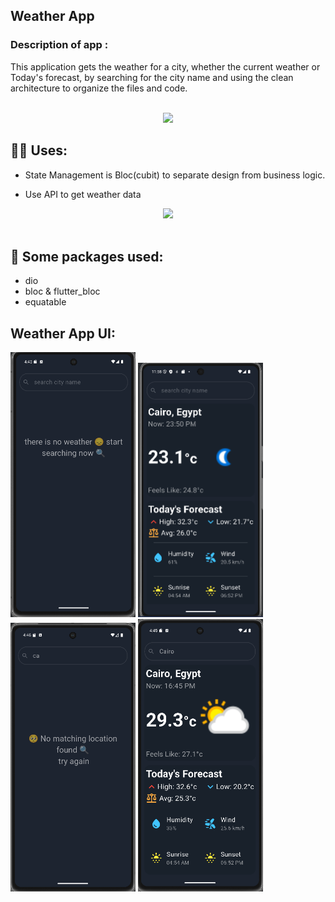 ## Weather App

### Description of app :
This application gets the weather for a city, whether the current weather or Today's forecast, by searching for the city name and using the clean architecture to organize the files and code.

<br>
<div align="center">
    <img src="https://user-images.githubusercontent.com/73097560/115834477-dbab4500-a447-11eb-908a-139a6edaec5c.gif" />
</div>

## 🙋‍♂️ Uses:

- State Management is Bloc(cubit) to separate design from business logic.

- Use API to get weather data

<div align="center">
    <img src="https://user-images.githubusercontent.com/73097560/115834477-dbab4500-a447-11eb-908a-139a6edaec5c.gif" />
</div>
<br>


## 🚀 Some packages used:

- dio
- bloc & flutter_bloc
- equatable


## Weather App UI:

<p float="left">
  <img src="weather screens/Screenshot 2025-06-02 164532.png" width="200"/>
  <img src="weather screens/Screenshot 2025-06-01 235856.png" width="200"/>
  <img src="weather screens/Screenshot 2025-06-02 164641.png" width="200"/>
  <img src="weather screens/Screenshot 2025-06-02 164552.png" width="200"/>
</p>
